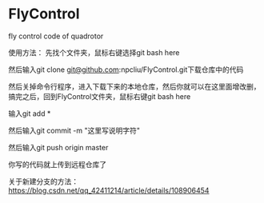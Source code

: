 # FlyControl
fly control code of quadrotor

使用方法：
先找个文件夹，鼠标右键选择git bash here

然后输入git clone git@github.com:npcliu/FlyControl.git下载仓库中的代码

然后关掉命令行程序，进入下载下来的本地仓库，然后你就可以在这里面增改删，搞完之后，回到FlyControl文件夹，鼠标右键git bash here

输入git add *

然后输入git commit -m "这里写说明字符"

然后输入git push origin master

你写的代码就上传到远程仓库了

关于新建分支的方法：https://blog.csdn.net/qq_42411214/article/details/108906454